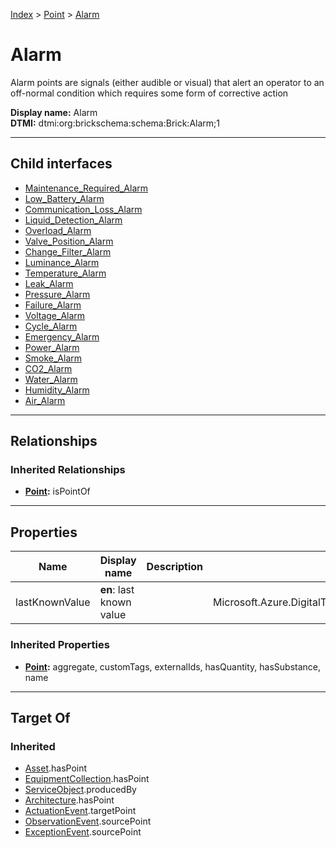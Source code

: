[Index](../../index.md) > [Point](../Point.md) > [Alarm](#)
# Alarm

Alarm points are signals (either audible or visual) that alert an operator to an off-normal condition which requires some form of corrective action


**Display name:** Alarm<br />
**DTMI:** dtmi:org:brickschema:schema:Brick:Alarm;1

---

## Child interfaces
* [Maintenance_Required_Alarm](Maintenance_Required_Alarm.md)
* [Low_Battery_Alarm](Low_Battery_Alarm.md)
* [Communication_Loss_Alarm](Communication_Loss_Alarm.md)
* [Liquid_Detection_Alarm](Liquid_Detection_Alarm.md)
* [Overload_Alarm](Overload_Alarm.md)
* [Valve_Position_Alarm](Valve_Position_Alarm.md)
* [Change_Filter_Alarm](Change_Filter_Alarm.md)
* [Luminance_Alarm](Luminance_Alarm.md)
* [Temperature_Alarm](Temperature_Alarm/Temperature_Alarm.md)
* [Leak_Alarm](Leak_Alarm/Leak_Alarm.md)
* [Pressure_Alarm](Pressure_Alarm/Pressure_Alarm.md)
* [Failure_Alarm](Failure_Alarm/Failure_Alarm.md)
* [Voltage_Alarm](Voltage_Alarm/Voltage_Alarm.md)
* [Cycle_Alarm](Cycle_Alarm/Cycle_Alarm.md)
* [Emergency_Alarm](Emergency_Alarm/Emergency_Alarm.md)
* [Power_Alarm](Power_Alarm/Power_Alarm.md)
* [Smoke_Alarm](Smoke_Alarm/Smoke_Alarm.md)
* [CO2_Alarm](CO2_Alarm/CO2_Alarm.md)
* [Water_Alarm](Water_Alarm/Water_Alarm.md)
* [Humidity_Alarm](Humidity_Alarm/Humidity_Alarm.md)
* [Air_Alarm](Air_Alarm/Air_Alarm.md)

---

## Relationships

### Inherited Relationships
* **[Point](../Point.md):** isPointOf

---

## Properties

|Name|Display name|Description|Schema|Writable|
|-|-|-|-|-|
|lastKnownValue|**en**: last known value||Microsoft.Azure.DigitalTwins.Parser.Models.DTObjectInfo|True|
### Inherited Properties
* **[Point](../Point.md):** aggregate, customTags, externalIds, hasQuantity, hasSubstance, name

---

## Target Of
### Inherited
* [Asset](../../Asset/Asset.md).hasPoint
* [EquipmentCollection](../../Collection/EquipmentCollection.md).hasPoint
* [ServiceObject](../../Information/ServiceObject/ServiceObject.md).producedBy
* [Architecture](../../Space/Architecture/Architecture.md).hasPoint
* [ActuationEvent](../../Event/PointEvent/ActuationEvent.md).targetPoint
* [ObservationEvent](../../Event/PointEvent/ObservationEvent.md).sourcePoint
* [ExceptionEvent](../../Event/PointEvent/ExceptionEvent.md).sourcePoint
